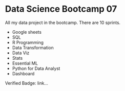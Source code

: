 # Data Science Bootcamp 07

All my data project in the bootcamp. There are 10 sprints.

* Google sheets
* SQL
* R Programming
* Data Transformation
* Data Viz
* Stats
* Essential ML
* Python for Data Analyst
* Dashboard

Verified Badge: link...
